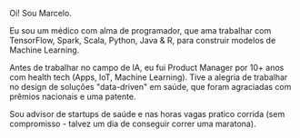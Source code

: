 <!--
.. title: O Autor
.. slug: o-autor
.. date: 2023-01-03 05:01:19 UTC-05:00
.. tags: 
.. category: 
.. link: 
.. description: 
.. type: text
-->

Oi! Sou Marcelo.

Eu sou um médico com alma de programador, que ama trabalhar com TensorFlow, Spark, Scala, 
Python, Java & R, para construir modelos de Machine Learning.

Antes de trabalhar no campo de IA, eu fui Product Manager por 10+ anos com 
health tech (Apps, IoT, Machine Learning). Tive a alegria de trabalhar no design de 
soluções "data-driven" em saúde, que foram agraciadas com prêmios nacionais e uma patente.

Sou advisor de startups de saúde e nas horas vagas pratico corrida 
(sem compromisso - talvez um dia de conseguir correr uma maratona).
